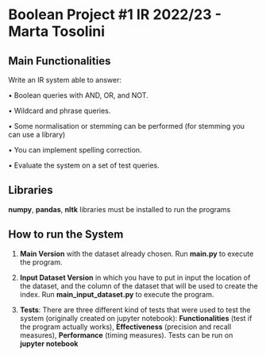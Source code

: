 # Boolean Project #1 IR 2022/23 - Marta Tosolini

## Main Functionalities

Write an IR system able to answer:

• Boolean queries with AND, OR, and NOT.

• Wildcard and phrase queries.

• Some normalisation or stemming can be performed (for stemming you can use a library)

• You can implement spelling correction.

• Evaluate the system on a set of test queries.

## Libraries

**numpy**, **pandas**, **nltk** libraries must be installed to run the programs


## How to run the System

1. **Main Version** with the dataset already chosen.
Run **main.py** to execute the program.

2. **Input Dataset Version** in which you have to put in input the location of the dataset, and the column of the dataset that will be used to create the index.
Run **main_input_dataset.py** to execute the program.

3. **Tests**: There are three different kind of tests that were used to test the system (originally created on jupyter notebook):
**Functionalities** (test if the program actually works), **Effectiveness** (precision and recall measures), **Performance** (timing measures).
Tests can be run on **jupyter notebook**


